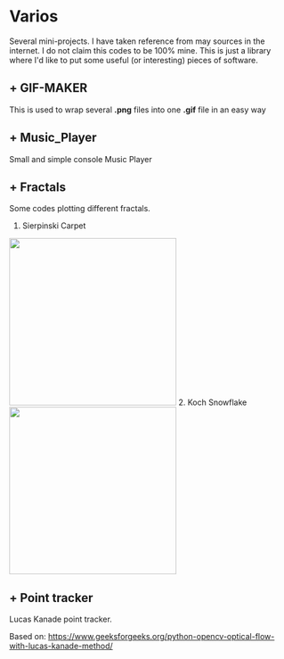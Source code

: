 # Varios
Several mini-projects. I have taken reference from may sources in the internet. I do not claim this codes to be 100% mine. This is just a library where I'd like to put some useful (or interesting) pieces of software.

## + GIF-MAKER
This is used to wrap several **.png** files into one **.gif** file in an easy way

## + Music_Player
Small and simple console Music Player

## + Fractals
Some codes plotting different fractals.
  1. Sierpinski Carpet
  <img src="https://github.com/Migran99/Python---Varios/blob/master/sierpinski_carpet.gif" width="300" height="300">
  2. Koch Snowflake
  <img src="https://github.com/Migran99/Python---Varios/blob/master/koch_snowflake.gif" width="300" height="300">
  
## + Point tracker
Lucas Kanade point tracker.

Based on: https://www.geeksforgeeks.org/python-opencv-optical-flow-with-lucas-kanade-method/